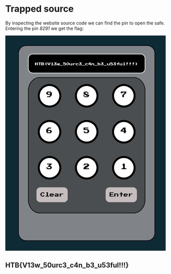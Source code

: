 # Trapped source

By inspecting the website source code we can find the pin to open the safe. Entering the pin *8291* we get the flag:

![TrappedSource](/Screenshots/WEB_1.png)

## HTB{V13w_50urc3_c4n_b3_u53ful!!!}
